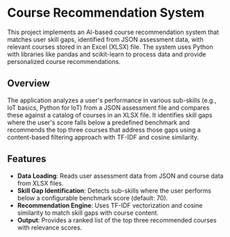 # Course Recommendation System

This project implements an AI-based course recommendation system that matches user skill gaps, identified from JSON assessment data, with relevant courses stored in an Excel (XLSX) file. The system uses Python with libraries like pandas and scikit-learn to process data and provide personalized course recommendations.

## Overview

The application analyzes a user's performance in various sub-skills (e.g., IoT basics, Python for IoT) from a JSON assessment file and compares these against a catalog of courses in an XLSX file. It identifies skill gaps where the user's score falls below a predefined benchmark and recommends the top three courses that address those gaps using a content-based filtering approach with TF-IDF and cosine similarity.

## Features

- **Data Loading**: Reads user assessment data from JSON and course data from XLSX files.
- **Skill Gap Identification**: Detects sub-skills where the user performs below a configurable benchmark score (default: 70).
- **Recommendation Engine**: Uses TF-IDF vectorization and cosine similarity to match skill gaps with course content.
- **Output**: Provides a ranked list of the top three recommended courses with relevance scores.
